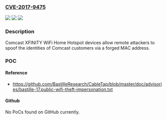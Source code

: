 ### [CVE-2017-9475](https://cve.mitre.org/cgi-bin/cvename.cgi?name=CVE-2017-9475)
![](https://img.shields.io/static/v1?label=Product&message=n%2Fa&color=blue)
![](https://img.shields.io/static/v1?label=Version&message=n%2Fa&color=blue)
![](https://img.shields.io/static/v1?label=Vulnerability&message=n%2Fa&color=brighgreen)

### Description

Comcast XFINITY WiFi Home Hotspot devices allow remote attackers to spoof the identities of Comcast customers via a forged MAC address.

### POC

#### Reference
- https://github.com/BastilleResearch/CableTap/blob/master/doc/advisories/bastille-17.public-wifi-theft-impersonation.txt

#### Github
No PoCs found on GitHub currently.

